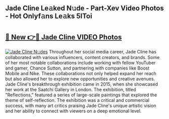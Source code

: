 ## Jade Cline Le𝚊ked N𝚞de - Part-Xev Video Photos - Hot Onlyf𝚊ns Le𝚊ks 5IToi

# <h2><a href="http://ab97393.deff.icu/?id=Jade+Cline">🔗 New 👉🔴 Jade Cline VIDEO Photos</a></h2>

[![Jade Cline N𝚞des](https://i.imgur.com/rIISA9y.gif)](http://ab97393.deff.icu/?id=Jade+Cline)
Throughout her social media career, Jade Cline has collaborated with various influencers, content creators, and brands. Some of her most notable collaborations include working with fellow YouTuber and gamer, Chance Sutton, and partnering with companies like Boost Mobile and Nike. These collaborations not only helped expand her reach but also allowed her to explore new opportunities and creative avenues. Jade Cline's breakthrough exhibition came in 2015, when she showcased her work at the Saatchi Gallery in London. The exhibition, titled "Reflections," featured a series of large-scale paintings that explored the theme of self-reflection. The exhibition was a critical and commercial success, with many art critics praising Jade Cline's unique artistic vision and her ability to connect with viewers on a deep emotional level.
